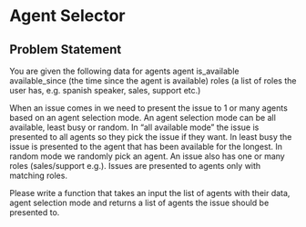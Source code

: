 # Agent Selector

## Problem Statement

You are given the following data for agents 
agent
is_available
available_since (the time since the agent is available)
roles (a list of roles the user has, e.g. spanish speaker, sales, support etc.) 

When an issue comes in we need to present the issue to 1 or many agents based on an agent selection mode. An agent selection mode can be all available, least busy or random. In “all available mode” the issue is presented to all agents so they pick the issue if they want. In least busy the issue is presented to the agent that has been available for the longest. In random mode we randomly pick an agent. An issue also has one or many roles (sales/support e.g.). Issues are presented to agents only with matching roles.

Please write a function that takes an input the list of agents with their data, agent selection mode and returns a list of agents the issue should be presented to.  
